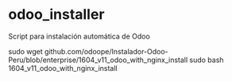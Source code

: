 # odoo_installer
Script para instalación automática de Odoo

 sudo wget github.com/odoope/Instalador-Odoo-Peru/blob/enterprise/1604_v11_odoo_with_nginx_install
 sudo bash 1604_v11_odoo_with_nginx_install
